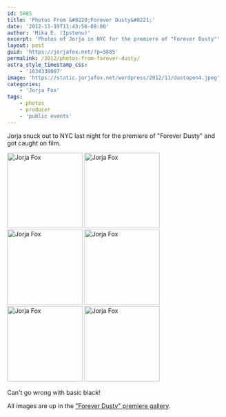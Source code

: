 ```yaml
---
id: 5885
title: 'Photos From &#8220;Forever Dusty&#8221;'
date: '2012-11-19T11:43:56-08:00'
author: 'Mika E. (Ipstenu)'
excerpt: 'Photos of Jorja in NYC for the premiere of "Forever Dusty"'
layout: post
guid: 'https://jorjafox.net/?p=5885'
permalink: /2012/photos-from-forever-dusty/
astra_style_timestamp_css:
    - '1634338007'
image: 'https://static.jorjafox.net/wordpress/2012/11/dustopen4.jpeg'
categories:
    - 'Jorja Fox'
tags:
    - photos
    - producer
    - 'public events'
---
```


Jorja snuck out to NYC last night for the premiere of "Forever Dusty" and got caught on film.

<a title="Jorja Fox" href="/gallery/pub/premieres/20121118-dusty/dustopen25.jpg"><img src="https://jorjafox.net/gallery/cache/pub/premieres/20121118-dusty/dustopen25_200_cw200_ch200_thumb.jpg" alt="Jorja Fox" width="175" height="175" /></a> <a title="Jorja Fox" href="/gallery/pub/premieres/20121118-dusty/dustopen26.jpg"><img src="https://jorjafox.net/gallery/cache/pub/premieres/20121118-dusty/dustopen26_200_cw200_ch200_thumb.jpg" alt="Jorja Fox" width="175" height="175" /></a> <a title="Jorja Fox" href="https://jorjafox.net/gallery/pub/premieres/20121118-dusty/dusty-001.jpg"><img src="https://jorjafox.net/gallery/cache/pub/premieres/20121118-dusty/dusty-001_200_cw200_ch200_thumb.jpg" alt="Jorja Fox" width="175" height="175" /></a> <a title="Jorja Fox" href="https://jorjafox.net/gallery/pub/premieres/20121118-dusty/dusty-002.jpg"><img src="https://jorjafox.net/gallery/cache/pub/premieres/20121118-dusty/dusty-002_200_cw200_ch200_thumb.jpg" alt="Jorja Fox" width="175" height="175" /></a> <a title="Jorja Fox" href="https://jorjafox.net/gallery/pub/premieres/20121118-dusty/dusty-003.jpg"><img src="https://jorjafox.net/gallery/cache/pub/premieres/20121118-dusty/dusty-003_200_cw200_ch200_thumb.jpg" alt="Jorja Fox" width="175" height="175" /></a> <a title="Jorja Fox" href="https://jorjafox.net/gallery/pub/premieres/20121118-dusty/dusty-004.jpg"><img src="https://jorjafox.net/gallery/cache/pub/premieres/20121118-dusty/dusty-004_200_cw200_ch200_thumb.jpg" alt="Jorja Fox" width="175" height="175" /></a>

Can't go wrong with basic black!

All images are up in the <a href="https://jorjafox.net/gallery/pub/premieres/20121118-dusty/">"Forever Dusty" premiere gallery</a>.